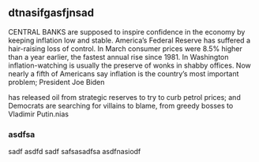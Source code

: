 ## dtnasifgasfjnsad
CENTRAL BANKS are supposed to inspire confidence in the economy by keeping inflation low and stable. America’s Federal Reserve has suffered a hair-raising loss of control. In March consumer prices were 8.5% higher than a year earlier, the fastest annual rise since 1981. In Washington inflation-watching is usually the preserve of wonks in shabby offices. Now nearly a fifth of Americans say inflation is the country’s most important problem; President Joe Biden

has released oil from strategic reserves to try to curb petrol prices; and Democrats are searching for villains to blame, from greedy bosses to Vladimir Putin.nias

### asdfsa
sadf
asdfd
sadf
safsasadfsa
asdfnasiodf
